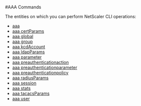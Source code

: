 #AAA Commands

The entities on which you can perform NetScaler CLI operations:
<ul><li><a href="../../aaa/aaa/aaa">aaa</a></li><li><a href="../../aaa/aaa-certparams/aaa-certparams">aaa certParams</a></li><li><a href="../../aaa/aaa-global/aaa-global">aaa global</a></li><li><a href="../../aaa/aaa-group/aaa-group">aaa group</a></li><li><a href="../../aaa/aaa-kcdaccount/aaa-kcdaccount">aaa kcdAccount</a></li><li><a href="../../aaa/aaa-ldapparams/aaa-ldapparams">aaa ldapParams</a></li><li><a href="../../aaa/aaa-parameter/aaa-parameter">aaa parameter</a></li><li><a href="../../aaa/aaa-preauthenticationaction/aaa-preauthenticationaction">aaa preauthenticationaction</a></li><li><a href="../../aaa/aaa-preauthenticationparameter/aaa-preauthenticationparameter">aaa preauthenticationparameter</a></li><li><a href="../../aaa/aaa-preauthenticationpolicy/aaa-preauthenticationpolicy">aaa preauthenticationpolicy</a></li><li><a href="../../aaa/aaa-radiusparams/aaa-radiusparams">aaa radiusParams</a></li><li><a href="../../aaa/aaa-session/aaa-session">aaa session</a></li><li><a href="../../aaa/aaa-stats/aaa-stats">aaa stats</a></li><li><a href="../../aaa/aaa-tacacsparams/aaa-tacacsparams">aaa tacacsParams</a></li><li><a href="../../aaa/aaa-user/aaa-user">aaa user</a></li></ul>



